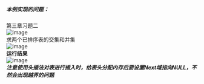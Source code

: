 ##### 本例实现的问题：  
第三章习题二  
![image](https://user-images.githubusercontent.com/91459872/136796784-5328fc23-c181-497c-ad3d-75f03332f99f.png)  
求两个已排序表的交集和并集  
![image](https://user-images.githubusercontent.com/91459872/137313891-8549831f-7b24-44d3-a67a-1acb6b218d23.png)  
**运行结果**  
![image](https://user-images.githubusercontent.com/91459872/137313955-2f3c382e-9fe6-470a-b59a-572867b4e8e8.png)  
***注意使用头插法对表进行插入时，给表头分配内存后要设置Next域指向NULL，不然会出现越界的问题***  
